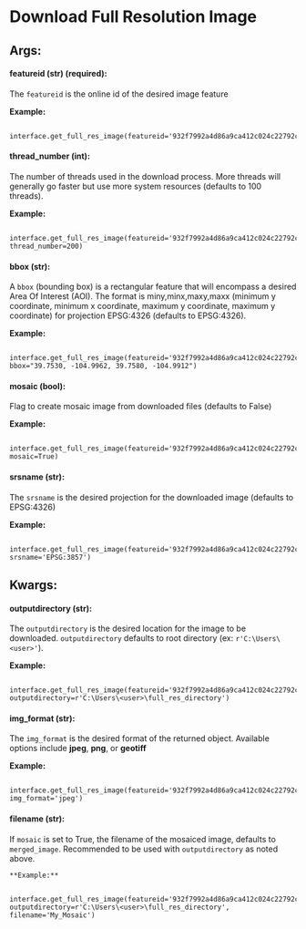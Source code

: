 # Download Full Resolution Image

## Args:


#### featureid (str) (required):

  The `featureid` is the online id of the desired image feature
  
   **Example:**
   
     interface.get_full_res_image(featureid='932f7992a4d86a9ca412c024c22792ce')
	 
#### thread_number (int):

  The number of threads used in the download process. More threads will generally go faster but use more system resources (defaults to 100 threads).

   **Example:**
   
     interface.get_full_res_image(featureid='932f7992a4d86a9ca412c024c22792ce', thread_number=200)
	 
#### bbox (str):

  A `bbox` (bounding box) is a rectangular feature that will encompass a desired Area Of Interest (AOI).
  The format is miny,minx,maxy,maxx (minimum y coordinate, minimum x coordinate, maximum y coordinate, maximum y coordinate) for projection EPSG:4326 (defaults to EPSG:4326).
  
   **Example:**
   
     interface.get_full_res_image(featureid='932f7992a4d86a9ca412c024c22792ce', bbox="39.7530, -104.9962, 39.7580, -104.9912")
	 
#### mosaic (bool):

  Flag to create mosaic image from downloaded files (defaults to False)
  
   **Example:**
   
     interface.get_full_res_image(featureid='932f7992a4d86a9ca412c024c22792ce', mosaic=True)
	 
#### srsname (str):

  The `srsname` is the desired projection for the downloaded image (defaults to EPSG:4326)
	
   **Example:**
	
	 interface.get_full_res_image(featureid='932f7992a4d86a9ca412c024c22792ce', srsname='EPSG:3857')
	 
	 
## Kwargs:	 
	 

#### outputdirectory (str):

  The `outputdirectory` is the desired location for the image to be downloaded. `outputdirectory` defaults to root directory (ex: `r'C:\Users\<user>'`).

   **Example:**
   
     interface.get_full_res_image(featureid='932f7992a4d86a9ca412c024c22792ce', outputdirectory=r'C:\Users\<user>\full_res_directory')

#### img_format (str):

  The `img_format` is the desired format of the returned object. Available options include **jpeg**, **png**, or **geotiff**

   **Example:**
   
     interface.get_full_res_image(featureid='932f7992a4d86a9ca412c024c22792ce', img_format='jpeg')
	 
#### filename (str):

  If `mosaic` is set to True, the filename of the mosaiced image, defaults to `merged_image`. Recommended to be used with `outputdirectory` as noted above.
  
    **Example:**
	
	  interface.get_full_res_image(featureid='932f7992a4d86a9ca412c024c22792ce', outputdirectory=r'C:\Users\<user>\full_res_directory', filename='My_Mosaic')
	  
